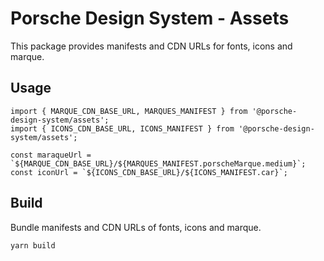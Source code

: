 # Porsche Design System - Assets

This package provides manifests and CDN URLs for fonts, icons and marque.

## Usage

```
import { MARQUE_CDN_BASE_URL, MARQUES_MANIFEST } from '@porsche-design-system/assets';
import { ICONS_CDN_BASE_URL, ICONS_MANIFEST } from '@porsche-design-system/assets';

const maraqueUrl = `${MARQUE_CDN_BASE_URL}/${MARQUES_MANIFEST.porscheMarque.medium}`;
const iconUrl = `${ICONS_CDN_BASE_URL}/${ICONS_MANIFEST.car}`;
```

## Build

Bundle manifests and CDN URLs of fonts, icons and marque.

```
yarn build
```
